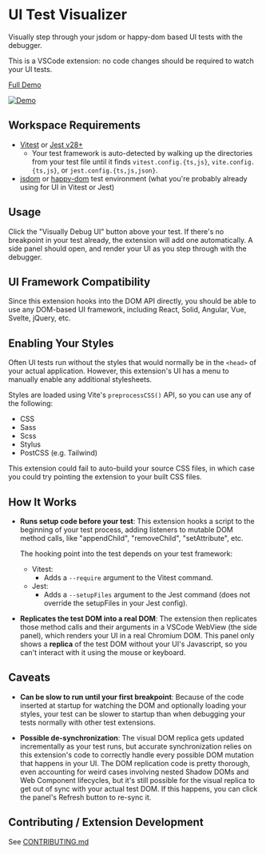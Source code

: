 # UI Test Visualizer

Visually step through your jsdom or happy-dom based UI tests with the debugger.

This is a VSCode extension: no code changes should be required to watch your UI tests.

[Full Demo](https://github.com/PoffM/ui-test-visualizer/assets/14864076/01fa80f1-b8db-4a0d-8e2e-23a72555450b)

[![Demo](https://raw.githubusercontent.com/PoffM/ui-test-visualizer/main/ui-test-visualizer-demo-short-648.gif)](https://github.com/PoffM/ui-test-visualizer/assets/14864076/01fa80f1-b8db-4a0d-8e2e-23a72555450b)

## Workspace Requirements

- [Vitest](https://vitest.dev/) or [Jest v28+](https://jestjs.io/)
  - Your test framework is auto-detected by walking up the directories from your test file until it finds `vitest.config.{ts,js}`, `vite.config.{ts,js}`, or `jest.config.{ts,js,json}`.
- [jsdom](https://github.com/jsdom/jsdom) or [happy-dom](https://github.com/capricorn86/happy-dom) test environment (what you're probably already using for UI in Vitest or Jest)

## Usage

Click the "Visually Debug UI" button above your test. If there's no breakpoint in your test already, the extension will add one automatically. A side panel should open, and render your UI as you step through with the debugger.

## UI Framework Compatibility

Since this extension hooks into the DOM API directly, you should be able to use any DOM-based UI framework, including React, Solid, Angular, Vue, Svelte, jQuery, etc.

## Enabling Your Styles

Often UI tests run without the styles that would normally be in the `<head>` of your actual application. However, this extension's UI has a menu to manually enable any additional stylesheets.

Styles are loaded using Vite's `preprocessCSS()` API, so you can use any of the following:

- CSS
- Sass
- Scss
- Stylus
- PostCSS (e.g. Tailwind)

This extension could fail to auto-build your source CSS files, in which case you could try pointing the extension to your built CSS files.

## How It Works

- **Runs setup code before your test**: This extension hooks a script to the beginning of your test process, adding listeners to mutable DOM method calls, like "appendChild", "removeChild", "setAttribute", etc.

  The hooking point into the test depends on your test framework:

  - Vitest:
    - Adds a `--require` argument to the Vitest command.
  - Jest:
    - Adds a `--setupFiles` argument to the Jest command (does not override the setupFiles in your Jest config).

- **Replicates the test DOM into a real DOM**: The extension then replicates those method calls and their arguments in a VSCode WebView (the side panel), which renders your UI in a real Chromium DOM. This panel only shows a **replica** of the test DOM without your UI's Javascript, so you can't interact with it using the mouse or keyboard.

## Caveats

- **Can be slow to run until your first breakpoint**: Because of the code inserted at startup for watching the DOM and optionally loading your styles, your test can be slower to startup than when debugging your tests normally with other test extensions.

- **Possible de-synchronization**: The visual DOM replica gets updated incrementally as your test runs, but accurate synchronization relies on this extension's code to correctly handle every possible DOM mutation that happens in your UI. The DOM replication code is pretty thorough, even accounting for weird cases involving nested Shadow DOMs and Web Component lifecycles, but it's still possible for the visual replica to get out of sync with your actual test DOM. If this happens, you can click the panel's Refresh button to re-sync it.

## Contributing / Extension Development

See [CONTRIBUTING.md](CONTRIBUTING.md)

